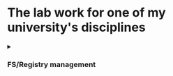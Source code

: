 # The lab work for one of my university's disciplines 
<details>
<summary><h3>FS/Registry management</h3></summary>
<h4> Implement a console application in the programming language
Python, which will support FS and registry management operations. </h4>
<h5> FS management operations: </h5>
  ⎯ creating a file; <br>
  ⎯ deleting a file; <br>
  ⎯ writing to a file; <br>
  ⎯ reading from a file; <br>
  ⎯ copying a file from one directory to another; <br>
  ⎯ renaming a file. <br>
<h5> Registry management operations: </h5>
  ⎯ creating a key; <br>
  ⎯ deletion of a key; <br>
  ⎯ writing a value to a key
</details>
